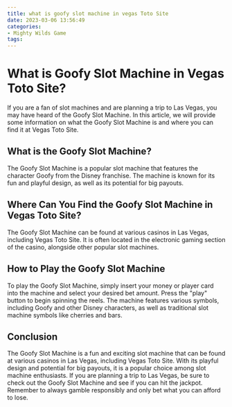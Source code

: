 ```yaml
---
title: what is goofy slot machine in vegas Toto Site
date: 2023-03-06 13:56:49
categories:
- Mighty Wilds Game
tags:
---
```



# What is Goofy Slot Machine in Vegas Toto Site?

If you are a fan of slot machines and are planning a trip to Las Vegas, you may have heard of the Goofy Slot Machine. In this article, we will provide some information on what the Goofy Slot Machine is and where you can find it at Vegas Toto Site.

## What is the Goofy Slot Machine?

The Goofy Slot Machine is a popular slot machine that features the character Goofy from the Disney franchise. The machine is known for its fun and playful design, as well as its potential for big payouts.

## Where Can You Find the Goofy Slot Machine in Vegas Toto Site?

The Goofy Slot Machine can be found at various casinos in Las Vegas, including Vegas Toto Site. It is often located in the electronic gaming section of the casino, alongside other popular slot machines.

## How to Play the Goofy Slot Machine

To play the Goofy Slot Machine, simply insert your money or player card into the machine and select your desired bet amount. Press the "play" button to begin spinning the reels. The machine features various symbols, including Goofy and other Disney characters, as well as traditional slot machine symbols like cherries and bars.

## Conclusion

The Goofy Slot Machine is a fun and exciting slot machine that can be found at various casinos in Las Vegas, including Vegas Toto Site. With its playful design and potential for big payouts, it is a popular choice among slot machine enthusiasts. If you are planning a trip to Las Vegas, be sure to check out the Goofy Slot Machine and see if you can hit the jackpot. Remember to always gamble responsibly and only bet what you can afford to lose.